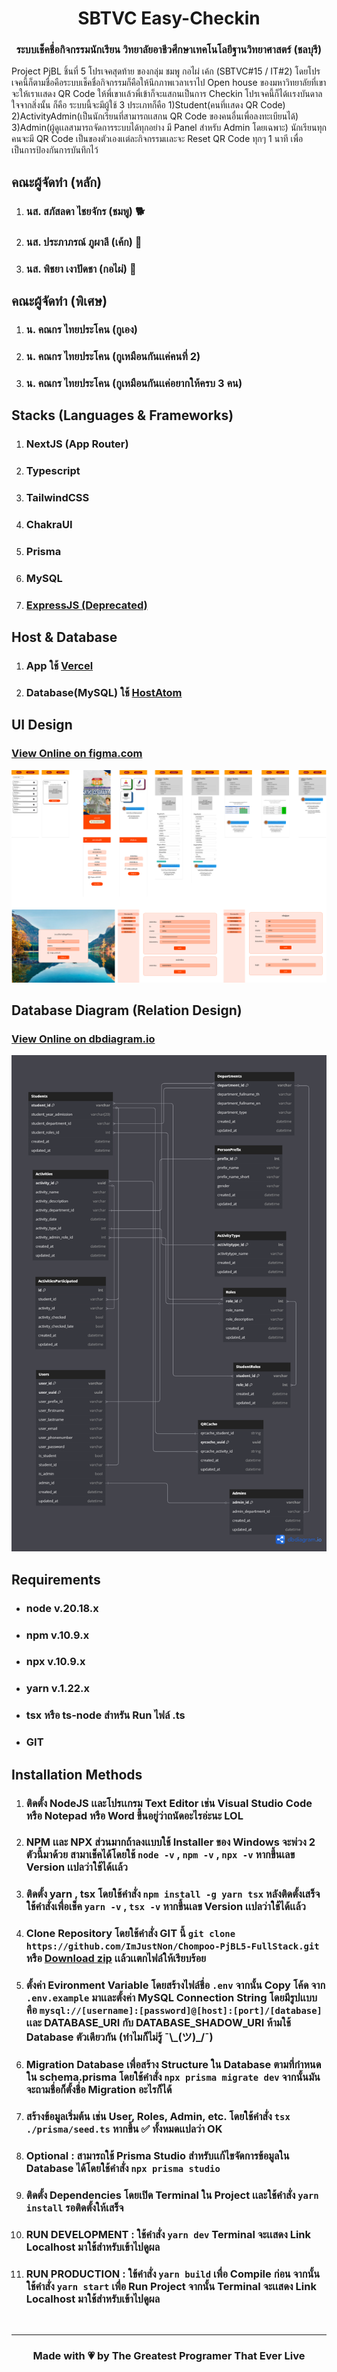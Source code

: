 <center><h1>SBTVC Easy-Checkin</h1></center>
<center><h3>ระบบเช็คชื่อกิจกรรมนักเรียน วิทยาลัยอาชีวศึกษาเทคโนโลยีฐานวิทยาศาสตร์ (ชลบุรี)</h3></center>

<p>Project PjBL ชิ้นที่ 5 โปรเจคสุดท้าย ของกลุ่ม ชมพู กอไผ่ เค้ก (SBTVC#15 / IT#2) โดยโปรเจคนี้ก็ตามชื่อคือระบบเช็คชื่อกิจกรรมก็คือให้นึกภาพเวลาเราไป Open house ของมหาวิทยาลัยที่เขาจะให้เราเเสดง QR Code ให้พี่เขาเเล้วพี่เข้าก็จะแสกนเป็นการ Checkin โปรเจคนี้ก็ได้เเรงบันดาลใจจากสิ่งนั้น ก็คือ ระบบนี้จะมีผู้ใช้ 3 ประเภทก็คือ 1)Student(คนที่เเสดง QR Code) 2)ActivityAdmin(เป็นนักเรียนที่สามารถเเสกน QR Code ของคนอื่นเพื่อลงทะเบียนได้) 3)Admin(ผู้ดูเเลสามารถจัดการระบบได้ทุกอย่าง มี Panel สำหรับ Admin โดยเฉพาะ) นักเรียนทุกคนจะมี QR Code เป็นของตัวเองเเต่ละกิจกรรมเเละจะ Reset QR Code ทุกๆ 1 นาที เพื่อเป็นการป้องกันการบันทึกไว้</p>

<h2>คณะผู้จัดทำ (หลัก)</h2>
<ol>
    <li>
        <h3>นส. สภัสลดา ไชยจักร (ชมพู) 🐕</h3>
    </li>
    <li>
        <h3>นส. ประภาภรณ์ ภูผาลี (เค้ก) 👵</h3>
    </li>
    <li>
        <h3>นส. พิชยา เงาปัดชา (กอไผ่) 🐖</h3>
    </li>
</ol>
<h2>คณะผู้จัดทำ (พิเศษ)</h2>
<ol>
    <li>
        <h3>น. คณกร ไทยประโคน (กูเอง) </h3>
    </li>
    <li>
        <h3>น. คณกร ไทยประโคน (กูเหมือนกันเเค่คนที่ 2)</h3>
    </li>
    <li>
        <h3>น. คณกร ไทยประโคน (กูเหมือนกันเเค่อยากให้ครบ 3 คน)</h3>
    </li>
</ol>

<h2>Stacks (Languages & Frameworks)</h2>
<ol>
    <li>
        <h3>NextJS (App Router)</h3>
    </li>
    <li>
        <h3>Typescript</h3>
    </li>
    <li>
        <h3>TailwindCSS</h3>
    </li>
    <li>
        <h3>ChakraUI</h3>
    </li>
    <li>
        <h3>Prisma</h3>
    </li>
    <li>
        <h3>MySQL</h3>
    </li>
    <li>
        <h3><a href="https://github.com/ImJustNon/Chompoo-PjBL5-Backend" target="_blank">ExpressJS (Deprecated)</a></h3>
    </li>
</ol>

<h2>Host & Database</h2>
<ol>
    <li>
        <h3>App ใช้ <a href="https://vercel.com/" target="_blank">Vercel</a></h3>
    </li>
    <li>
        <h3>Database(MySQL) ใช้ <a href="https://www.hostatom.com/" target="_blank">HostAtom</a></h3>
    </li>
</ol>

<h2>UI Design</h2>
<a href="https://www.figma.com/design/BJOaGnP2W1YNOpCUwPsGIt/Design-Web-Gay%E0%B9%86?node-id=0-1&t=TqFd1l8zOKsTMgSF-1" target="_blank"><h3>View Online on figma.com</h3></a>
<center><img src="./docs/ui_design.png" /></center>

<h2>Database Diagram (Relation Design)</h2>
<a href="https://dbdiagram.io/d/PjBL-5-เกๆ-678d15df6b7fa355c358757b" target="_blank"><h3>View Online on dbdiagram.io</h3></a>
<center><img src="./docs/db_diagram.png" /></center>

<h2>Requirements</h2>
<ul>
    <li>
        <h3>node v.20.18.x</h3>
    </li>
    <li>
        <h3>npm v.10.9.x</h3>
    </li>
    <li>
        <h3>npx v.10.9.x</h3>
    </li>
    <li>
        <h3>yarn v.1.22.x</h3>
    </li>
    <li>
        <h3>tsx หรือ ts-node สำหรัน Run ไฟล์ .ts  </h3>
    </li>
    <li>
        <h3>GIT</h3>
    </li>
</ul>

<h2>Installation Methods</h2>
<ol>
    <li>
        <h3>ติดตั้ง NodeJS เเละโปรเเกรม Text Editor เช่น Visual Studio Code หรือ Notepad หรือ Word ขึ้นอยู่ว่าถนัดอะไรอ่ะนะ LOL</h3>
    </li>
    <li>
        <h3>NPM เเละ NPX ส่วนมากถ้าลงเเบบใช้ Installer ของ Windows จะพ่วง 2 ตัวนี้มาด้วย สามาเช็คได้โดยใช้  <code>node -v</code> , <code>npm -v</code> , <code>npx -v</code> หากขึ้นเลข Version เเปลว่าใช้ได้เเล้ว</h3>
    </li>
    <li>
        <h3>ติดตั้ง yarn , tsx โดยใช้คำสั่ง <code>npm install -g yarn tsx</code> หลังติดตั้งเสร็จใช้คำสั่งเพื่อเช็ค <code>yarn -v</code> , <code>tsx -v</code> หากขึ้นเลข Version เเปลว่าใช้ได้เเล้ว</h3>
    </li>
    <li>
        <h3>Clone Repository โดยใช้คำสั่ง GIT นี้ <code>git clone https://github.com/ImJustNon/Chompoo-PjBL5-FullStack.git</code> หรือ <a href="https://github.com/ImJustNon/Chompoo-PjBL5-FullStack/archive/refs/heads/main.zip">Download zip</a> เเล้วเเตกไฟล์ให้เรียบร้อย</h3>
    </li>
    <li>
        <h3>ตั้งค่า Evironment Variable โดยสร้างไฟล์ชื่อ <code>.env</code> จากนั้น Copy โค้ด จาก <code>.env.example</code> มาเเละตั้งค่า MySQL Connection String โดยมีรูปเเบบคือ <code>mysql://[username]:[password]@[host]:[port]/[database]</code> เเละ <strong> DATABASE_URI กับ DATABASE_SHADOW_URI ห้ามใช้ Database ตัวเดียวกัน</strong> (ทำไมก็ไม่รู้ ¯\_(ツ)_/¯) </h3>
    </li>
    <li>
        <h3>Migration Database เพื่อสร้าง Structure ใน Database ตามที่กำหนดใน schema.prisma โดยใช้คำสั่ง <code>npx prisma migrate dev</code> จากนั้นมันจะถามชื่อก็ตั้งชื่อ Migration อะไรก็ได้</h3>
    </li>
    <li>
        <h3>สร้างข้อมูลเริ่มต้น เช่น User, Roles, Admin, etc. โดยใช้คำสั่ง <code>tsx ./prisma/seed.ts</code> หากขึ้น ✅ ทั้งหมดเเปลว่า OK</h3>
    </li>
    <li>
        <h3>Optional : สามารถใช้ Prisma Studio สำหรับเเก้ไขจัดการข้อมูลใน Database ได้โดยใช้คำสั่ง <code>npx prisma studio</code></h3>
    </li>
    <li>
        <h3>ติดตั้ง Dependencies โดยเปิด Terminal ใน Project เเละใช้คำสั่ง <code>yarn install</code> รอติดตั้งให้เสร็จ</h3>
    </li>
    <li>
        <h3>RUN DEVELOPMENT : ใช้คำสั่ง <code>yarn dev</code> Terminal จะเเสดง Link Localhost มาใช้สำหรับเข้าไปดูผล</h3>
    </li>
    <li>
        <h3>RUN PRODUCTION : ใข้คำสั่ง <code>yarn build</code> เพื่อ Compile ก่อน จากนั้นใช้คำสั่ง <code>yarn start</code> เพื่อ Run Project จากนั้น Terminal จะเเสดง Link Localhost มาใช้สำหรับเข้าไปดูผล</h3>
    </li>
</ol>

<br />
<hr />

<center><h3>Made with 💗 by The Greatest Programer That Ever Live</h3></center>
